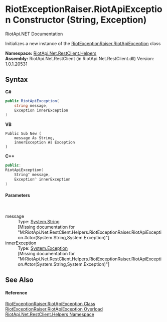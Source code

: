 # RiotExceptionRaiser.RiotApiException Constructor (String, Exception)
RiotApi.NET Documentation 

Initializes a new instance of the <a href="b724087f-b7d3-e38c-794c-7c5bdb464434">RiotExceptionRaiser.RiotApiException</a> class

**Namespace:**&nbsp;<a href="462957ad-7f36-13b9-0984-0a2de37ad030">RiotApi.Net.RestClient.Helpers</a><br />**Assembly:**&nbsp;RiotApi.Net.RestClient (in RiotApi.Net.RestClient.dll) Version: 1.0.1.20531

## Syntax

**C#**<br />
``` C#
public RiotApiException(
	string message,
	Exception innerException
)
```

**VB**<br />
``` VB
Public Sub New ( 
	message As String,
	innerException As Exception
)
```

**C++**<br />
``` C++
public:
RiotApiException(
	String^ message, 
	Exception^ innerException
)
```


#### Parameters
&nbsp;<dl><dt>message</dt><dd>Type: <a href="http://msdn2.microsoft.com/en-us/library/s1wwdcbf" target="_blank">System.String</a><br />\[Missing <param name="message"/> documentation for "M:RiotApi.Net.RestClient.Helpers.RiotExceptionRaiser.RiotApiException.#ctor(System.String,System.Exception)"\]</dd><dt>innerException</dt><dd>Type: <a href="http://msdn2.microsoft.com/en-us/library/c18k6c59" target="_blank">System.Exception</a><br />\[Missing <param name="innerException"/> documentation for "M:RiotApi.Net.RestClient.Helpers.RiotExceptionRaiser.RiotApiException.#ctor(System.String,System.Exception)"\]</dd></dl>

## See Also


#### Reference
<a href="b724087f-b7d3-e38c-794c-7c5bdb464434">RiotExceptionRaiser.RiotApiException Class</a><br /><a href="ec082d77-7a02-68f7-cb37-b369f7822259">RiotExceptionRaiser.RiotApiException Overload</a><br /><a href="462957ad-7f36-13b9-0984-0a2de37ad030">RiotApi.Net.RestClient.Helpers Namespace</a><br />